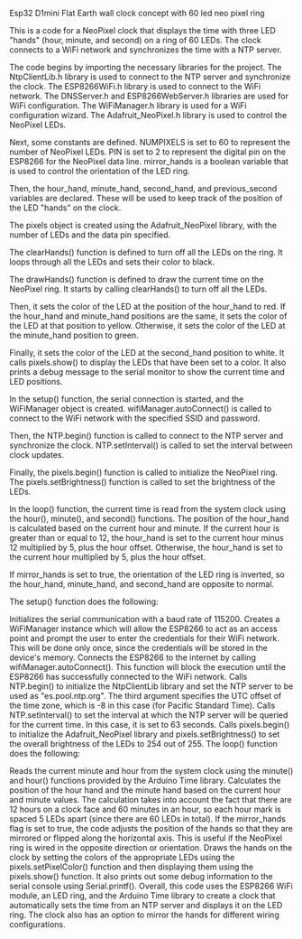 Esp32 D1mini Flat Earth wall clock concept with 60 led neo pixel ring 

This is a code for a NeoPixel clock that displays the time with three LED "hands" (hour, minute, and second) on a ring of 60 LEDs. The clock connects to a WiFi network and synchronizes the time with a NTP server.

The code begins by importing the necessary libraries for the project. The NtpClientLib.h library is used to connect to the NTP server and synchronize the clock. The ESP8266WiFi.h library is used to connect to the WiFi network. The DNSServer.h and ESP8266WebServer.h libraries are used for WiFi configuration. The WiFiManager.h library is used for a WiFi configuration wizard. The Adafruit_NeoPixel.h library is used to control the NeoPixel LEDs.

Next, some constants are defined. NUMPIXELS is set to 60 to represent the number of NeoPixel LEDs. PIN is set to 2 to represent the digital pin on the ESP8266 for the NeoPixel data line. mirror_hands is a boolean variable that is used to control the orientation of the LED ring.

Then, the hour_hand, minute_hand, second_hand, and previous_second variables are declared. These will be used to keep track of the position of the LED "hands" on the clock.

The pixels object is created using the Adafruit_NeoPixel library, with the number of LEDs and the data pin specified.

The clearHands() function is defined to turn off all the LEDs on the ring. It loops through all the LEDs and sets their color to black.

The drawHands() function is defined to draw the current time on the NeoPixel ring. It starts by calling clearHands() to turn off all the LEDs.

Then, it sets the color of the LED at the position of the hour_hand to red. If the hour_hand and minute_hand positions are the same, it sets the color of the LED at that position to yellow. Otherwise, it sets the color of the LED at the minute_hand position to green.

Finally, it sets the color of the LED at the second_hand position to white. It calls pixels.show() to display the LEDs that have been set to a color. It also prints a debug message to the serial monitor to show the current time and LED positions.

In the setup() function, the serial connection is started, and the WiFiManager object is created. wifiManager.autoConnect() is called to connect to the WiFi network with the specified SSID and password.

Then, the NTP.begin() function is called to connect to the NTP server and synchronize the clock. NTP.setInterval() is called to set the interval between clock updates.

Finally, the pixels.begin() function is called to initialize the NeoPixel ring. The pixels.setBrightness() function is called to set the brightness of the LEDs.

In the loop() function, the current time is read from the system clock using the hour(), minute(), and second() functions. The position of the hour_hand is calculated based on the current hour and minute. If the current hour is greater than or equal to 12, the hour_hand is set to the current hour minus 12 multiplied by 5, plus the hour offset. Otherwise, the hour_hand is set to the current hour multiplied by 5, plus the hour offset.

If mirror_hands is set to true, the orientation of the LED ring is inverted, so the hour_hand, minute_hand, and second_hand are opposite to normal.

The setup() function does the following:

Initializes the serial communication with a baud rate of 115200.
Creates a WiFiManager instance which will allow the ESP8266 to act as an access point and prompt the user to enter the credentials for their WiFi network. This will be done only once, since the credentials will be stored in the device's memory.
Connects the ESP8266 to the internet by calling wifiManager.autoConnect(). This function will block the execution until the ESP8266 has successfully connected to the WiFi network.
Calls NTP.begin() to initialize the NtpClientLib library and set the NTP server to be used as "es.pool.ntp.org". The third argument specifies the UTC offset of the time zone, which is -8 in this case (for Pacific Standard Time).
Calls NTP.setInterval() to set the interval at which the NTP server will be queried for the current time. In this case, it is set to 63 seconds.
Calls pixels.begin() to initialize the Adafruit_NeoPixel library and pixels.setBrightness() to set the overall brightness of the LEDs to 254 out of 255.
The loop() function does the following:

Reads the current minute and hour from the system clock using the minute() and hour() functions provided by the Arduino Time library.
Calculates the position of the hour hand and the minute hand based on the current hour and minute values. The calculation takes into account the fact that there are 12 hours on a clock face and 60 minutes in an hour, so each hour mark is spaced 5 LEDs apart (since there are 60 LEDs in total).
If the mirror_hands flag is set to true, the code adjusts the position of the hands so that they are mirrored or flipped along the horizontal axis. This is useful if the NeoPixel ring is wired in the opposite direction or orientation.
Draws the hands on the clock by setting the colors of the appropriate LEDs using the pixels.setPixelColor() function and then displaying them using the pixels.show() function. It also prints out some debug information to the serial console using Serial.printf().
Overall, this code uses the ESP8266 WiFi module, an LED ring, and the Arduino Time library to create a clock that automatically sets the time from an NTP server and displays it on the LED ring. The clock also has an option to mirror the hands for different wiring configurations.
